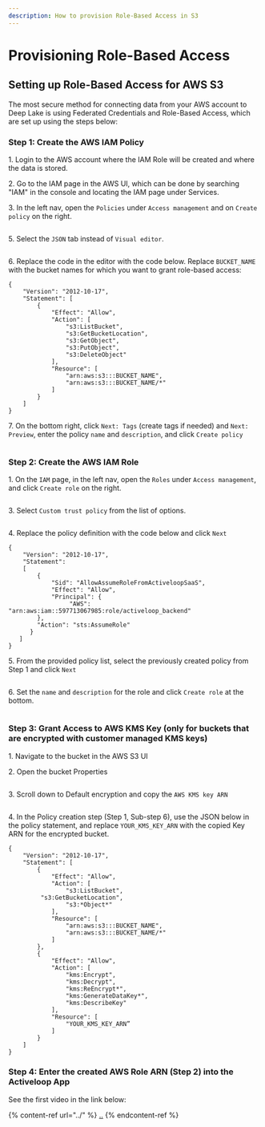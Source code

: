 ```yaml
---
description: How to provision Role-Based Access in S3
---
```


# Provisioning Role-Based Access

## Setting up Role-Based Access for AWS S3

The most secure method for connecting data from your AWS account to Deep Lake is using Federated Credentials and Role-Based Access, which are set up using the steps below:

### Step 1: Create the AWS IAM Policy

1\. Login to the AWS account where the IAM Role will be created and where the data is stored.

2\. Go to the IAM page in the AWS UI, which can be done by searching "IAM" in the console and locating the IAM page under Services.

3\. In the left nav, open the `Policies` under `Access management` and on `Create policy` on the right.

<figure><img src="../../../../.gitbook/assets/IAM_Provisioning_Screenshots.001 (1).jpeg" alt=""><figcaption></figcaption></figure>

5\. Select the `JSON` tab instead of `Visual editor`.

<figure><img src="../../../../.gitbook/assets/IAM_Provisioning_Screenshots.002.jpeg" alt=""><figcaption></figcaption></figure>

6\. Replace the code in the editor with the code below. Replace `BUCKET_NAME` with the bucket names for which you want to grant role-based access:

```
{
    "Version": "2012-10-17",
    "Statement": [
        {
            "Effect": "Allow",
            "Action": [ 
                "s3:ListBucket",
                "s3:GetBucketLocation",
                "s3:GetObject",
                "s3:PutObject",
                "s3:DeleteObject"
            ],
            "Resource": [
                "arn:aws:s3:::BUCKET_NAME",
                "arn:aws:s3:::BUCKET_NAME/*"
            ]
        }
    ]
}

```

7\. On the bottom right, click `Next: Tags` (create tags if needed) and `Next: Preview`, enter the policy `name` and `description`, and click `Create policy`

<figure><img src="../../../../.gitbook/assets/IAM_Provisioning_Screenshots.003.jpeg" alt=""><figcaption></figcaption></figure>

### Step 2: Create the AWS IAM Role&#x20;

1\. On the `IAM` page, in the left nav, open the `Roles` under `Access management`, and click `Create role` on the right.

<figure><img src="../../../../.gitbook/assets/IAM_Provisioning_Screenshots.004.jpeg" alt=""><figcaption></figcaption></figure>

3\. Select `Custom trust policy` from the list of options.

<figure><img src="../../../../.gitbook/assets/IAM_Provisioning_Screenshots.005.jpeg" alt=""><figcaption></figcaption></figure>

4\. Replace the policy definition with the code below and click `Next`

```
{
    "Version": "2012-10-17",
    "Statement": 
    [
        {
            "Sid": "AllowAssumeRoleFromActiveloopSaaS",
            "Effect": "Allow",
            "Principal": {
                 "AWS": "arn:aws:iam::597713067985:role/activeloop_backend"
        },
        "Action": "sts:AssumeRole"
      }
   ]
}
```

5\. From the provided policy list, select the previously created policy from Step 1 and click `Next`

<figure><img src="../../../../.gitbook/assets/IAM_Provisioning_Screenshots.010.jpeg" alt=""><figcaption></figcaption></figure>

6\. Set the `name` and `description` for the role and click `Create role` at the bottom.

<figure><img src="../../../../.gitbook/assets/IAM_Provisioning_Screenshots.007.jpeg" alt=""><figcaption></figcaption></figure>

### Step 3: Grant Access to AWS KMS Key (**only for buckets that are encrypted with customer managed KMS keys**)

1\. Navigate to the bucket in the AWS S3 UI

2\. Open the bucket Properties

<figure><img src="../../../../.gitbook/assets/IAM_Provisioning_Screenshots.008.jpeg" alt=""><figcaption></figcaption></figure>

3\. Scroll down to Default encryption and copy the `AWS KMS key ARN`&#x20;

<figure><img src="../../../../.gitbook/assets/IAM_Provisioning_Screenshots.009.jpeg" alt=""><figcaption></figcaption></figure>

4\. In the Policy creation step (Step 1, Sub-step 6), use the JSON below in the policy statement, and replace `YOUR_KMS_KEY_ARN` with the copied Key ARN for the encrypted bucket.

```
{
    "Version": "2012-10-17",
    "Statement": [
        {
            "Effect": "Allow",
            "Action": [
                "s3:ListBucket",
		 "s3:GetBucketLocation",
                "s3:*Object*"
            ],
            "Resource": [
                "arn:aws:s3:::BUCKET_NAME",
                "arn:aws:s3:::BUCKET_NAME/*"
            ]
        },
        {
            "Effect": "Allow",
            "Action": [
                "kms:Encrypt",
                "kms:Decrypt",
                "kms:ReEncrypt*",
                "kms:GenerateDataKey*",
                "kms:DescribeKey"
            ],
            "Resource": [
                "YOUR_KMS_KEY_ARN”
            ]
        }
    ]
}

```

### Step 4: Enter the created AWS Role ARN (Step 2) into the Activeloop App

See the first video in the link below:

{% content-ref url="../" %}
[..](../)
{% endcontent-ref %}
